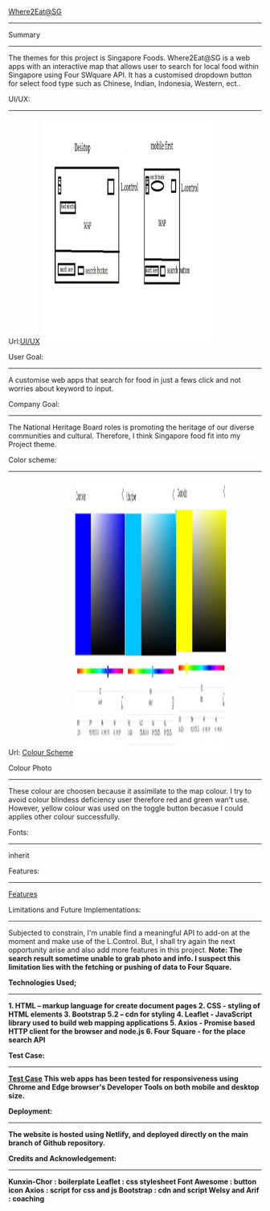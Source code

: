 <a href="https://timely-narwhal-5b3f46.netlify.app/">Where2Eat@SG</a>
<hr>

Summary
<hr>
The themes for this project is Singapore Foods. Where2Eat@SG is a web apps with an interactive map that allows user to search for local food within Singapore using Four SWquare API. It has a customised dropdown button for select food type such as Chinese, Indian, Indonesia, Western, ect..  

UI/UX:
<hr>
Url:<a href="https://github.com/sudinojkt/20221019-TrentGlobal-Project-01/tree/main/ui/ux">UI/UX</a>
<img src="images/uiux.jpg" alt="ui/ux" width="350" height="450">

User Goal:
<hr>
A customise web apps that search for food in just a fews click and not worries about keyword to input. 

Company  Goal:
<hr>
The National Heritage Board roles is promoting the heritage of our diverse communities and cultural.
Therefore, I think Singapore food fit into my Project theme.

Color scheme:
<hr>
Url: <a href="https://github.com/sudinojkt/20221019-TrentGlobal-Project-01/tree/main/colour">Colour Scheme</a>
<img src="images/colour-scheme.jpg" alt="colour-scheme" width="300" height="550">


Colour Photo
<hr>
These colour are choosen because it assimilate to the map colour. I try to avoid colour blindess deficiency user therefore red and green wan't use. However, yellow colour was used on the toggle button becasue I could applies other colour successfully.

Fonts: 
<hr>
inherit

Features:
<hr>
<a href="https://timely-narwhal-5b3f46.netlify.app/">Features</a>

Limitations and Future Implementations: 
<hr>
Subjected to constrain, I'm unable find a meaningful API to add-on at the moment and make use of the L.Control. But, I shall try again the next opportunity arise and also add more features in this project. <b>Note:<b> The search result sometime unable to grab photo and info. I suspect this limitation lies with the fetching or pushing of data to Four Square.      


Technologies Used;
<hr>
1. HTML – markup language for create document pages
2. CSS - styling of HTML elements
3. Bootstrap 5.2 – cdn for styling
4. Leaflet - JavaScript library used to build web mapping applications
5. Axios - Promise based HTTP client for the browser and node.js
6. Four Square - for the place search API

Test Case:
<hr>
<a href="https://github.com/sudinojkt/20221019-TrentGlobal-Project-01/tree/main/test-results">Test Case</a>
This web apps has been tested for responsiveness using Chrome and Edge browser's Developer Tools on both mobile and desktop size. 

Deployment:
<hr>
The website is hosted using Netlify, and deployed directly on the main branch of Github repository. 

Credits and Acknowledgement:
<hr>
Kunxin-Chor : boilerplate
Leaflet :  css stylesheet
Font Awesome : button icon 
Axios : script for css and js
Bootstrap : cdn and script
Welsy and Arif : coaching